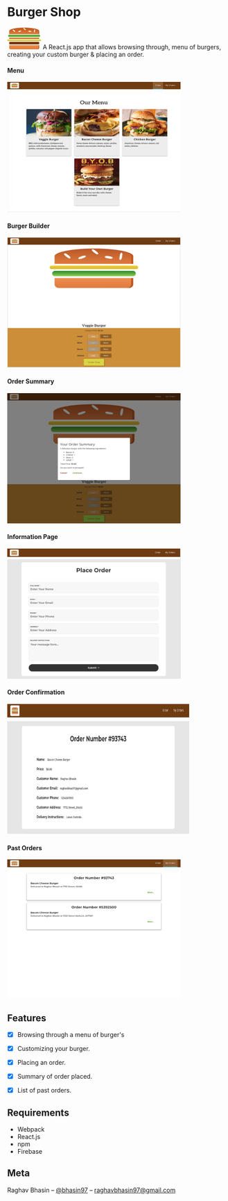 # Burger Shop

<img src="img/logo.png" width="78" height="50">
A React.js app that allows browsing through, menu of burgers, creating your custom burger & placing an order.



#### Menu
<kbd><img src="img/menu.png" width="400" height="300"></kbd>

#### Burger Builder
<kbd><img src="img/builder.png" width="400" height="300"></kbd>

#### Order Summary
<kbd><img src="img/orderSummary.png" width="400" height="300"></kbd>

#### Information Page
<kbd><img src="img/info.png" width="400" height="300"></kbd>

#### Order Confirmation
<kbd><img src="img/confirmation.png" width="420" height="300"></kbd>

#### Past Orders
<kbd><img src="img/past.png" width="400" height="320"></kbd>

## Features
- [x] Browsing through a menu of burger's
- [x] Customizing your burger.
- [x] Placing an order.
- [x] Summary of order placed.
- [x] List of past orders.


## Requirements

- Webpack
- React.js
- npm
- Firebase



## Meta

Raghav Bhasin – [@bhasin97](https://github.com/raghavbhasin97) – raghavbhasin97@gmail.com


